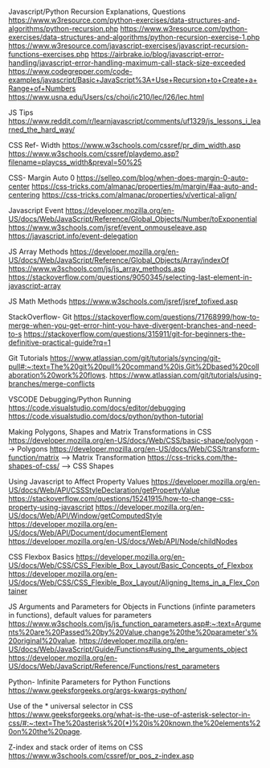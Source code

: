 Javascript/Python Recursion Explanations, Questions
https://www.w3resource.com/python-exercises/data-structures-and-algorithms/python-recursion.php
https://www.w3resource.com/python-exercises/data-structures-and-algorithms/python-recursion-exercise-1.php
https://www.w3resource.com/javascript-exercises/javascript-recursion-functions-exercises.php
https://airbrake.io/blog/javascript-error-handling/javascript-error-handling-maximum-call-stack-size-exceeded
https://www.codegrepper.com/code-examples/javascript/Basic+JavaScript%3A+Use+Recursion+to+Create+a+Range+of+Numbers
https://www.usna.edu/Users/cs/choi/ic210/lec/l26/lec.html

JS Tips
https://www.reddit.com/r/learnjavascript/comments/uf1329/js_lessons_i_learned_the_hard_way/


CSS Ref- Width
https://www.w3schools.com/cssref/pr_dim_width.asp
https://www.w3schools.com/cssref/playdemo.asp?filename=playcss_width&preval=50%25


CSS- Margin Auto 0
https://selleo.com/blog/when-does-margin-0-auto-center
https://css-tricks.com/almanac/properties/m/margin/#aa-auto-and-centering
https://css-tricks.com/almanac/properties/v/vertical-align/

Javascript Event
https://developer.mozilla.org/en-US/docs/Web/JavaScript/Reference/Global_Objects/Number/toExponential
https://www.w3schools.com/jsref/event_onmouseleave.asp
https://javascript.info/event-delegation

JS Array Methods
https://developer.mozilla.org/en-US/docs/Web/JavaScript/Reference/Global_Objects/Array/indexOf
https://www.w3schools.com/js/js_array_methods.asp
https://stackoverflow.com/questions/9050345/selecting-last-element-in-javascript-array

JS Math Methods
https://www.w3schools.com/jsref/jsref_tofixed.asp


StackOverflow- Git
https://stackoverflow.com/questions/71768999/how-to-merge-when-you-get-error-hint-you-have-divergent-branches-and-need-to-s
https://stackoverflow.com/questions/315911/git-for-beginners-the-definitive-practical-guide?rq=1


Git Tutorials
https://www.atlassian.com/git/tutorials/syncing/git-pull#:~:text=The%20git%20pull%20command%20is,Git%2Dbased%20collaboration%20work%20flows.
https://www.atlassian.com/git/tutorials/using-branches/merge-conflicts


VSCODE Debugging/Python Running
https://code.visualstudio.com/docs/editor/debugging
https://code.visualstudio.com/docs/python/python-tutorial


Making Polygons, Shapes and Matrix Transformations in CSS
https://developer.mozilla.org/en-US/docs/Web/CSS/basic-shape/polygon --> Polygons
https://developer.mozilla.org/en-US/docs/Web/CSS/transform-function/matrix --> Matrix Transformation
https://css-tricks.com/the-shapes-of-css/ --> CSS Shapes


Using Javascript to Affect Property Values
https://developer.mozilla.org/en-US/docs/Web/API/CSSStyleDeclaration/getPropertyValue
https://stackoverflow.com/questions/15241915/how-to-change-css-property-using-javascript
https://developer.mozilla.org/en-US/docs/Web/API/Window/getComputedStyle
https://developer.mozilla.org/en-US/docs/Web/API/Document/documentElement
https://developer.mozilla.org/en-US/docs/Web/API/Node/childNodes


CSS Flexbox Basics
https://developer.mozilla.org/en-US/docs/Web/CSS/CSS_Flexible_Box_Layout/Basic_Concepts_of_Flexbox
https://developer.mozilla.org/en-US/docs/Web/CSS/CSS_Flexible_Box_Layout/Aligning_Items_in_a_Flex_Container

JS Arguments and Parameters for Objects in Functions (infinte parameters in functions), default values for parameters
https://www.w3schools.com/js/js_function_parameters.asp#:~:text=Arguments%20are%20Passed%20by%20Value,change%20the%20parameter's%20original%20value.
https://developer.mozilla.org/en-US/docs/Web/JavaScript/Guide/Functions#using_the_arguments_object
https://developer.mozilla.org/en-US/docs/Web/JavaScript/Reference/Functions/rest_parameters

Python- Infinite Parameters for Python Functions 
https://www.geeksforgeeks.org/args-kwargs-python/

Use of the * universal selector in CSS
https://www.geeksforgeeks.org/what-is-the-use-of-asterisk-selector-in-css/#:~:text=The%20asterisk%20(*)%20is%20known,the%20elements%20on%20the%20page.

Z-index and stack order of items on CSS 
https://www.w3schools.com/cssref/pr_pos_z-index.asp